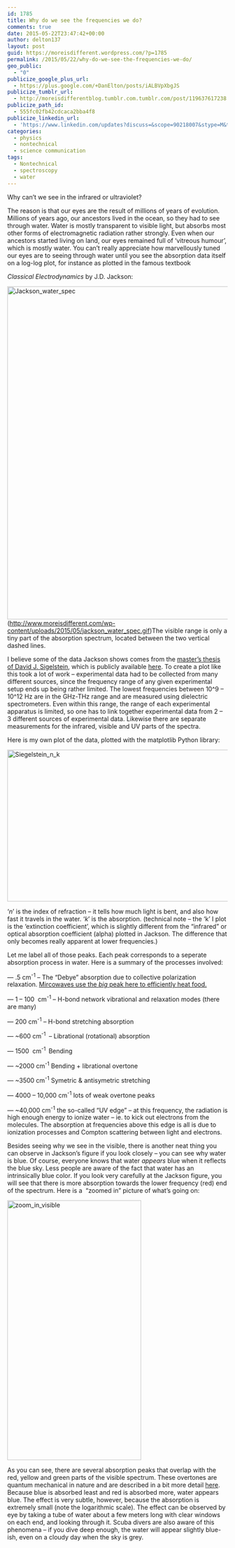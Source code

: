 ```yaml
---
id: 1785
title: Why do we see the frequencies we do?
comments: true
date: 2015-05-22T23:47:42+00:00
author: delton137
layout: post
guid: https://moreisdifferent.wordpress.com/?p=1785
permalink: /2015/05/22/why-do-we-see-the-frequencies-we-do/
geo_public:
  - "0"
publicize_google_plus_url:
  - https://plus.google.com/+DanElton/posts/iALBVpXbgJS
publicize_tumblr_url:
  - http://moreisdifferentblog.tumblr.com.tumblr.com/post/119637617238
publicize_path_id:
  - 555fc02fb42cdcaca2bba4f8
publicize_linkedin_url:
  - 'https://www.linkedin.com/updates?discuss=&scope=90218007&stype=M&topic=6007663019847409664&type=U&a=JQ6Y'
categories:
  - physics
  - nontechnical
  - science communication
tags:
  - Nontechnical
  - spectroscopy
  - water
---
```

Why can&#8217;t we see in the infrared or ultraviolet?

<!--more-->The reason is that our eyes are the result of millions of years of evolution. Millions of years ago, our ancestors lived in the ocean, so they had to see through water. Water is mostly transparent to visible light, but absorbs most other forms of electromagnetic radiation rather strongly. Even when our ancestors started living on land, our eyes remained full of &#8216;vitreous humour&#8217;, which is mostly water. You can&#8217;t really appreciate how marvellously tuned our eyes are to seeing through water until you see the absorption data itself on a log-log plot, for instance as plotted in the famous textbook

_Classical_ _Electrodynamics_ by J.D. Jackson:

<img class="wp-image-1786 aligncenter" src="http://www.moreisdifferent.com/wp-content/uploads/2015/05/jackson_water_spec.gif?w=222" alt="Jackson_water_spec" width="561" height="759" />(http://www.moreisdifferent.com/wp-content/uploads/2015/05/jackson_water_spec.gif)The visible range is only a tiny part of the absorption spectrum, located between the two vertical dashed lines.

I believe some of the data Jackson shows comes from the [master&#8217;s thesis of David J. Sigelstein](https://mospace.umsystem.edu/xmlui/handle/10355/11599), which is publicly available [here](http://www.philiplaven.com/Segelstein.txt). To create a plot like this took a lot of work &#8211; experimental data had to be collected from many different sources, since the frequency range of any given experimental setup ends up being rather limited. The lowest frequencies between 10^9 &#8211; 10^12 Hz are in the GHz-THz range and are measured using dielectric spectrometers. Even within this range, the range of each experimental apparatus is limited, so one has to link together experimental data from 2 &#8211; 3 different sources of experimental data. Likewise there are separate measurements for the infrared, visible and UV parts of the spectra.

Here is my own plot of the data, plotted with the matplotlib Python library:

<img class="wp-image-1786" src="http://www.moreisdifferent.com/wp-content/uploads/2015/05/siegelstein_n_k.png?w=300" alt="Siegelstein_n_k" width="614" height="346" srcset="http://www.moreisdifferent.com/wp-content/uploads/2015/05/siegelstein_n_k.png 1557w, http://www.moreisdifferent.com/wp-content/uploads/2015/05/siegelstein_n_k-300x169.png 300w, http://www.moreisdifferent.com/wp-content/uploads/2015/05/siegelstein_n_k-768x433.png 768w, http://www.moreisdifferent.com/wp-content/uploads/2015/05/siegelstein_n_k-1024x577.png 1024w, http://www.moreisdifferent.com/wp-content/uploads/2015/05/siegelstein_n_k-1200x676.png 1200w" sizes="(max-width: 614px) 100vw, 614px" />

&#8216;*n*&#8217; is the index of refraction &#8211; it tells how much light is bent, and also how fast it travels in the water. &#8216;*k*&#8217; is the absorption. (technical note &#8211; the &#8216;k&#8217; I plot is the &#8216;extinction coefficient&#8217;, which is slightly different from the &#8220;infrared&#8221; or optical absorption coefficient (alpha) plotted in Jackson. The difference that only becomes really apparent at lower frequencies.)

Let me label all of those peaks. Each peak corresponds to a seperate absorption process in water. Here is a summary of the processes involved:

&#8212; .5 cm<sup>-1</sup> &#8211; The &#8220;Debye&#8221; absorption due to collective polarization relaxation. [Mircowaves use the _big_ peak here to efficiently heat food.](https://moreisdifferent.wordpress.com/2013/07/14/a-misconception-about-microwaves/)

&#8212; 1 &#8211; 100  cm<sup>-1</sup> &#8211; H-bond network vibrational and relaxation modes (there are many)

&#8212; 200 cm<sup>-1</sup> &#8211; H-bond stretching absorption

&#8212; ~600 cm<sup>-1 </sup> &#8211; Librational (rotational) absorption

&#8212; 1500  cm<sup>-1  </sup>Bending

&#8212; ~2000 cm<sup>-1</sup> Bending + librational overtone

&#8212; ~3500 cm<sup>-1</sup> Symetric & antisymetric stretching

&#8212; 4000 &#8211; 10,000 cm<sup>-1</sup> lots of weak overtone peaks

&#8212; ~40,000 cm<sup>-1</sup> the so-called &#8220;UV edge&#8221; &#8211; at this frequency, the radiation is high enough energy to ionize water &#8211; ie. to kick out electrons from the molecules. The absorption at frequencies above this edge is all is due to ionization processes and Compton scattering between light and electrons.

Besides seeing why we see in the visible, there is another neat thing you can observe in Jackson&#8217;s figure if you look closely &#8211; you can see why water is blue. Of course, everyone knows that water _appears_ blue when it reflects the blue sky. Less people are aware of the fact that water has an intrinsically blue color. If you look very carefully at the Jackson figure, you will see that there is more absorption towards the lower frequency (red) end of the spectrum. Here is a  &#8220;zoomed in&#8221; picture of what&#8217;s going on:

[<img class="  wp-image-1789 aligncenter" src="http://www.moreisdifferent.com/wp-content/uploads/2015/05/zoom_in_visible.png?w=155" alt="zoom_in_visible" width="306" height="592" srcset="http://www.moreisdifferent.com/wp-content/uploads/2015/05/zoom_in_visible.png 292w, http://www.moreisdifferent.com/wp-content/uploads/2015/05/zoom_in_visible-155x300.png 155w" sizes="(max-width: 306px) 100vw, 306px" />](http://www.moreisdifferent.com/wp-content/uploads/2015/05/zoom_in_visible.png)

As you can see, there are several absorption peaks that overlap with the red, yellow and green parts of the visible spectrum. These overtones are quantum mechanical in nature and are described in a bit more detail [here](http://www.dartmouth.edu/~etrnsfer/water.htm). Because blue is absorbed least and red is absorbed more, water appears blue. The effect is very subtle, however, because the absorption is extremely small (note the logarithmic scale). The effect can be observed by eye by taking a tube of water about a few meters long with clear windows on each end, and looking through it. Scuba divers are also aware of this phenomena &#8211; if you dive deep enough, the water will appear slightly blue-ish, even on a cloudy day when the sky is grey.
